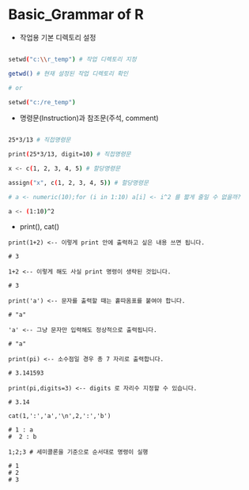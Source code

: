 # Basic_Grammar of R

- 작업용 기본 디렉토리 설정

```sh

setwd("c:\\r_temp") # 작업 디렉토리 지정

getwd() # 현재 설정된 작업 디렉토리 확인

# or

setwd("c:/re_temp")

```

- 명령문(Instruction)과 참조문(주석, comment)

```sh

25*3/13 # 직접명령문

print(25*3/13, digit=10) # 직접명령문

x <- c(1, 2, 3, 4, 5) # 할당명령문

assign("x", c(1, 2, 3, 4, 5)) # 할당명령문

# a <- numeric(10);for (i in 1:10) a[i] <- i^2 를 짧게 줄일 수 없을까?

a <- (1:10)^2

```

- print(), cat()

```
print(1+2) <-- 이렇게 print 안에 출력하고 싶은 내용 쓰면 됩니다.

# 3

1+2 <-- 이렇게 해도 사실 print 명령이 생략된 것입니다.

# 3

print('a') <-- 문자를 출력할 때는 홑따옴표를 붙여야 합니다.

# "a"

'a' <-- 그냥 문자만 입력해도 정상적으로 출력됩니다.

# "a"

print(pi) <-- 소수점일 경우 총 7 자리로 출력합니다.

# 3.141593

print(pi,digits=3) <-- digits 로 자리수 지정할 수 있습니다.

# 3.14

cat(1,':','a','\n',2,':','b')

# 1 : a 
#  2 : b

1;2;3 # 세미콜론을 기준으로 순서대로 명령이 실행

# 1
# 2
# 3
